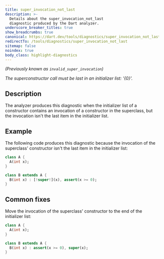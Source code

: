 ```yaml
---
title: super_invocation_not_last
description: >-
  Details about the super_invocation_not_last
  diagnostic produced by the Dart analyzer.
underscore_breaker_titles: true
show_breadcrumbs: true
canonical: https://dart.dev/tools/diagnostics/super_invocation_not_last
redirectTo: /tools/diagnostics/super_invocation_not_last
sitemap: false
noindex: true
body_class: highlight-diagnostics
---
```


_(Previously known as `invalid_super_invocation`)_

_The superconstructor call must be last in an initializer list: '{0}'._

## Description

The analyzer produces this diagnostic when the initializer list of a
constructor contains an invocation of a constructor in the superclass, but
the invocation isn't the last item in the initializer list.

## Example

The following code produces this diagnostic because the invocation of the
superclass' constructor isn't the last item in the initializer list:

```dart
class A {
  A(int x);
}

class B extends A {
  B(int x) : [!super!](x), assert(x >= 0);
}
```

## Common fixes

Move the invocation of the superclass' constructor to the end of the
initializer list:

```dart
class A {
  A(int x);
}

class B extends A {
  B(int x) : assert(x >= 0), super(x);
}
```
